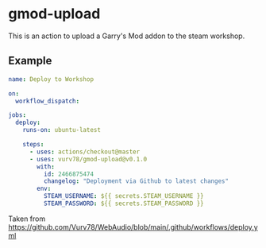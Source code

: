 # gmod-upload

This is an action to upload a Garry's Mod addon to the steam workshop.

## Example

```yaml
name: Deploy to Workshop

on:
  workflow_dispatch:

jobs:
  deploy:
    runs-on: ubuntu-latest

    steps:
      - uses: actions/checkout@master
      - uses: vurv78/gmod-upload@v0.1.0
        with:
          id: 2466875474
          changelog: "Deployment via Github to latest changes"
        env:
          STEAM_USERNAME: ${{ secrets.STEAM_USERNAME }}
          STEAM_PASSWORD: ${{ secrets.STEAM_PASSWORD }}
```

Taken from https://github.com/Vurv78/WebAudio/blob/main/.github/workflows/deploy.yml